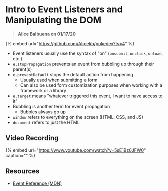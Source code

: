 # Intro to Event Listeners and Manipulating the DOM

> **Alice Balbuena on 01/17/20**

{% embed url="https://github.com/Alicekb/pokedex?ts=4" %}

* Event listeners usually use the syntax of "on" \(`onsubmit`, `onclick`, `onload`, etc.\)
* `e.stopPropagation` prevents an event from bubbling up through their parent\(s\)
* `e.preventDefault` stops the default action from happening
  * Usually used when submitting a form
  * Can also be used form customization purposes when working with a framework or a library
* `e.target` means "whatever triggered this event, I want to have access to it"
* Bubbling is another term for event propagation
  * Bubbles always go up
* `window` refers to everything on the screen \(HTML, CSS, and JS\)
* `document` refers to just the HTML

## Video Recording

{% embed url="https://www.youtube.com/watch?v=5sE1Bz0JFW0" caption="" %}

## Resources

* [Event Reference \(MDN\)](https://developer.mozilla.org/en-US/docs/Web/Events)

